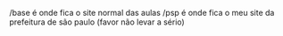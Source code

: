 /base é onde fica o site normal das aulas
/psp é onde fica o meu site da prefeitura de são paulo (favor não levar a sério)
